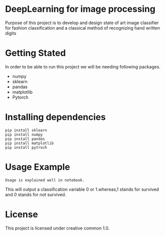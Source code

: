 # DeepLearning for image processing
Purpose of this project is to develop and design state of art image classifier for fashion classification and a classical method of recognizing hand written digits
# Getting Stated
In order to be able to run this project we will be needing following packages. 
- numpy
- sklearn
- pandas
- matplotlib
- Pytorch
# Installing dependencies
```
pip install sklearn 
pip install numpy 
pip install pandas 
pip install matplotlib 
pip install pytroch
```
# Usage Example
```
Usage is explained well in notebook.
```
This will output a classification variable 0 or 1.whereas,1 stands for survived and 0 stands for not survived.
# License
This project is licensed under creative common 1.0.
